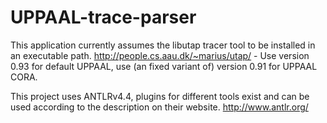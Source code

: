 # UPPAAL-trace-parser
This application currently assumes the libutap tracer tool to be installed in an executable path.
http://people.cs.aau.dk/~marius/utap/ - Use version 0.93 for default UPPAAL, use (an fixed variant of) version 0.91 for UPPAAL CORA.

This project uses ANTLRv4.4, plugins for different tools exist and can be used according to the description on their website. 
http://www.antlr.org/

